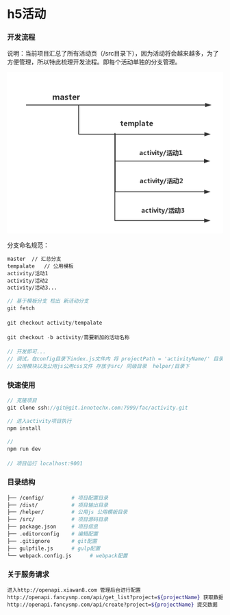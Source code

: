 h5活动
======
### 开发流程
说明：当前项目汇总了所有活动页（/src目录下），因为活动将会越来越多，为了方便管理，所以特此梳理开发流程。即每个活动单独的分支管理。

![分支规范](./docs/branch.jpg)

分支命名规范：
```bash
master  // 汇总分支
tempalate   // 公用模板
activity/活动1
activity/活动2
activity/活动3...
```

```js
// 基于模板分支 检出 新活动分支
git fetch

git checkout activity/tempalate

git checkout -b activity/需要新加的活动名称

// 开发即可...
// 调试，在config目录下index.js文件内 将 projectPath = 'activityName/' 目录改为需要调试活动目录即可
// 公用模块以及公用js公用css文件 存放于src/ 同级目录  helper/目录下
```
### 快速使用
```js
// 克隆项目
git clone ssh://git@git.innotechx.com:7999/fac/activity.git
```
```js
// 进入activity项目执行
npm install
```
```js
//
npm run dev

// 项目运行 localhost:9001
```


### 目录结构
```bash
├── /config/         # 项目配置目录
├── /dist/           # 项目输出目录
├── /helper/         # 公用js 公用模板目录
├── /src/            # 项目源码目录
├── package.json     # 项目信息
├── .editorconfig    # 编辑配置
├── .gitignore       # git配置
├── gulpfile.js      # gulp配置
└── webpack.config.js      # webpack配置
```

### 关于服务请求
```bash
进入http://openapi.xiawan8.com 管理后台进行配置
http://openapi.fancysmp.com/api/get_list?project=${projectName} 获取数据
http://openapi.fancysmp.com/api/create?project=${projectName} 提交数据
```

